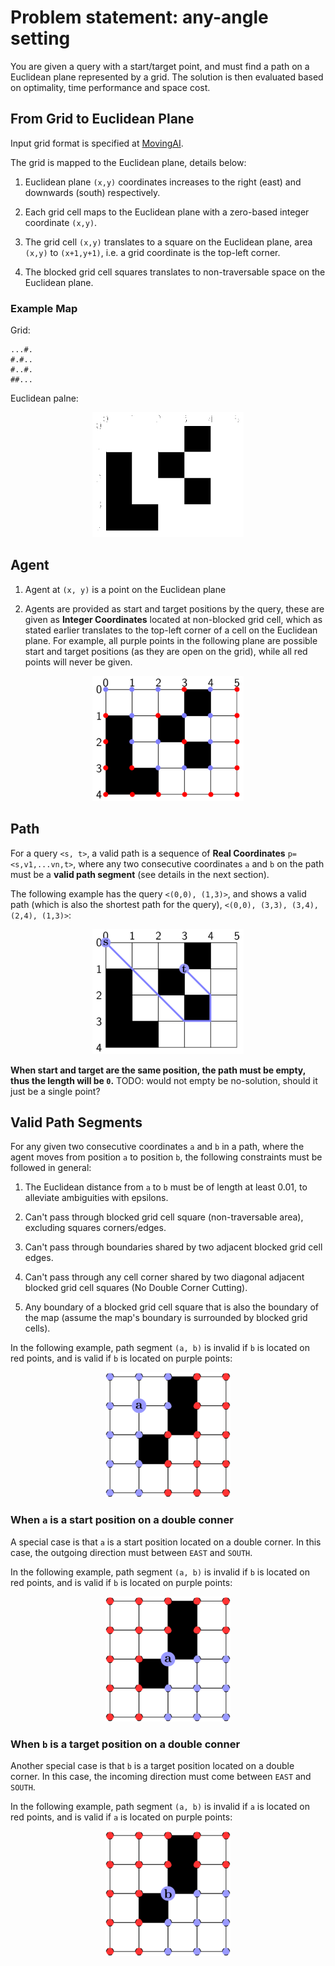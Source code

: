 # Problem statement: any-angle setting
You are given a query with a start/target point, and must find a path on a Euclidean plane represented by a grid.
The solution is then evaluated based on optimality, time performance and space cost.

## From Grid to Euclidean Plane
Input grid format is specified at [MovingAI](https://movingai.com/benchmarks/formats.html).

The grid is mapped to the Euclidean plane, details below:

  1. Euclidean plane `(x,y)` coordinates increases to the right (east) and downwards (south) respectively.

  2. Each grid cell maps to the Euclidean plane with a zero-based integer coordinate `(x,y)`.

  3. The grid cell `(x,y)` translates to a square on the Euclidean plane, area `(x,y)` to `(x+1,y+1)`, i.e. a grid coordinate is the top-left corner.

  4. The blocked grid cell squares translates to non-traversable space on the Euclidean plane.

### Example Map
Grid:

    ...#.
    #.#..
    #..#.
    ##...

Euclidean palne:

<p align="center">
<img src="./figs/grid_plane.png" height="200">
</p>

## Agent

1. Agent at `(x, y)` is a point on the Euclidean plane

2. Agents are provided as start and target positions by the query, these are given as **Integer Coordinates** located at non-blocked grid cell,
which as stated earlier translates to the top-left corner of a cell on the Euclidean plane.
For example, all purple points in the following plane are possible start and target positions (as they are open on the grid), while all red points will never be given.
  <p align="center">
    <img src="figs/grid_plane_start_target.png" height="200" > 
  </p>

## Path
For a query `<s, t>`, a valid path is a sequence of **Real Coordinates** `p=<s,v1,...vn,t>`, where any two consecutive coordinates `a` and `b` on the path must be a **valid path segment** (see details in the next section).

The following example has the query `<(0,0), (1,3)>`, and shows a valid path (which is also the shortest path for the query), `<(0,0), (3,3), (3,4), (2,4), (1,3)>`: 
  <p align="center">
    <img src="figs/grid_plane_path.png" height="200" > 
  </p>


**When start and target are the same position, the path must be empty, thus the length will be `0`.** TODO: would not empty be no-solution, should it just be a single point?

## Valid Path Segments

For any given two consecutive coordinates `a` and `b` in a path, where the agent moves from position `a` to position `b`, the following constraints must be followed in general:
  
1. The Euclidean distance from `a` to `b` must be of length at least 0.01, to alleviate ambiguities with epsilons.

2. Can't pass through blocked grid cell square (non-traversable area), excluding squares corners/edges.

3. Can't pass through boundaries shared by two adjacent blocked grid cell edges.

4. Can't pass through any cell corner shared by two diagonal adjacent blocked grid cell squares (No Double Corner Cutting).

5. Any boundary of a blocked grid cell square that is also the boundary of the map (assume the map's boundary is surrounded by blocked grid cells).

In the following example, path segment `(a, b)` is invalid if `b` is located on red points, and is valid if `b` is located on purple points:
  <p align="center">
    <img src="figs/invalid_segments.png" height="200" width="200">
  </p>


### When `a` is a start position on a double conner

A special case is that `a` is a start position located on a double corner. In this case, the outgoing direction must between `EAST` and  `SOUTH`.

In the following example, path segment `(a, b)` is invalid if `b` is located on red points, and is valid if `b` is located on purple points:
  <p align="center">
    <img src="figs/invalid_segments_start.png" height="200" width="200">
  </p>

### When `b` is a target position on a double conner

Another special case is that `b` is a target position located on a double corner. In this case, the incoming direction must come between `EAST` and  `SOUTH`.

In the following example, path segment `(a, b)` is invalid if `a` is located on red points, and is valid if `a` is located on purple points:
  <p align="center">
    <img src="figs/invalid_segments_target.png" height="200" width="200">
  </p>



